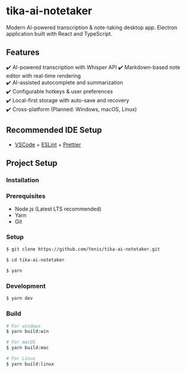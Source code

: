 # tika-ai-notetaker

Modern AI-powered transcription & note-taking desktop app.
Electron application built with React and TypeScript.

## Features  
✔️ AI-powered transcription with Whisper API 
✔️ Markdown-based note editor with real-time rendering  
✔️ AI-assisted autocomplete and summarization  
✔️ Configurable hotkeys & user preferences  
✔️ Local-first storage with auto-save and recovery  
✔️ Cross-platform (Planned: Windows, macOS, Linux) 

## Recommended IDE Setup

- [VSCode](https://code.visualstudio.com/) + [ESLint](https://marketplace.visualstudio.com/items?itemName=dbaeumer.vscode-eslint) + [Prettier](https://marketplace.visualstudio.com/items?itemName=esbenp.prettier-vscode)

## Project Setup

### Installation  

### Prerequisites  
- Node.js (Latest LTS recommended)  
- Yarn
- Git  

### Setup  
```bash
$ git clone https://github.com/Yenis/tika-ai-notetaker.git 
```

```bash
$ cd tika-ai-notetaker 
```

```bash
$ yarn
```

### Development

```bash
$ yarn dev
```

### Build

```bash
# For windows
$ yarn build:win

# For macOS
$ yarn build:mac

# For Linux
$ yarn build:linux
```

